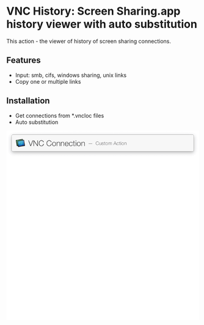 # VNC History: Screen Sharing.app history viewer with auto substitution

This action - the viewer of history of screen sharing connections.

## Features
* Input: smb, cifs, windows sharing, unix links
* Copy one or multiple links

 
## Installation
* Get connections from *.vncloc files
* Auto substitution


![](./images/ScreenSharing_Demo.gif)



